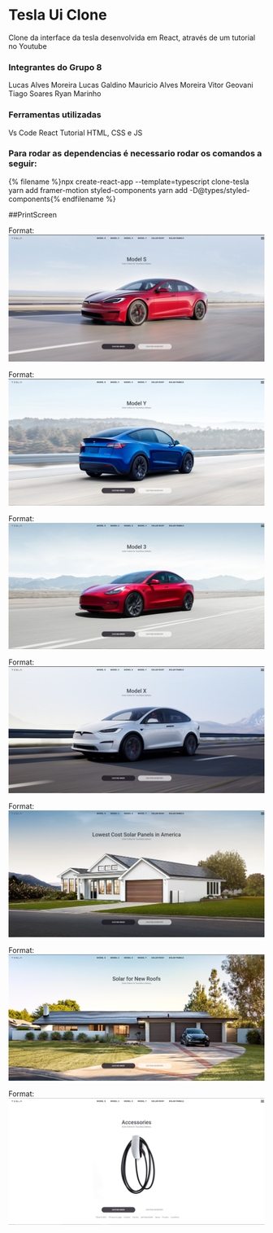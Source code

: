 # Tesla Ui Clone     

Clone da interface da tesla desenvolvida em React, através de um tutorial no Youtube 

### Integrantes do Grupo 8 
Lucas Alves Moreira
Lucas Galdino
Mauricio Alves Moreira
Vitor Geovani
Tiago Soares
Ryan Marinho

### Ferramentas utilizadas
Vs Code
React
Tutorial
HTML, CSS e JS

### Para rodar as dependencias é necessario rodar os comandos a seguir:
{% filename %}npx create-react-app --template=typescript clone-tesla
yarn add framer-motion styled-components
yarn add -D@types/styled-components{% endfilename %}


##PrintScreen

Format: ![tesla-carro 1](https://github.com/MauricioAlvesM/tesla-clone/blob/main/tesla-pg-0.png)


Format: ![tesla-carro 2](https://github.com/MauricioAlvesM/tesla-clone/blob/main/tesla-pg-0.5.png)


Format: ![tesla-carro 3](https://github.com/MauricioAlvesM/tesla-clone/blob/main/tesla-pg-1.png)


Format: ![tesla-carro 4](https://github.com/MauricioAlvesM/tesla-clone/blob/main/tesla-pg-2.png)


Format: ![tesla teto solar](https://github.com/MauricioAlvesM/tesla-clone/blob/main/tesla-pg-3.png)


Format: ![tesla painel solar](https://github.com/MauricioAlvesM/tesla-clone/blob/main/tesla-pg-4.png)


Format: ![tesla-acessorios](https://github.com/MauricioAlvesM/tesla-clone/blob/main/tesla-pg-5.png)
